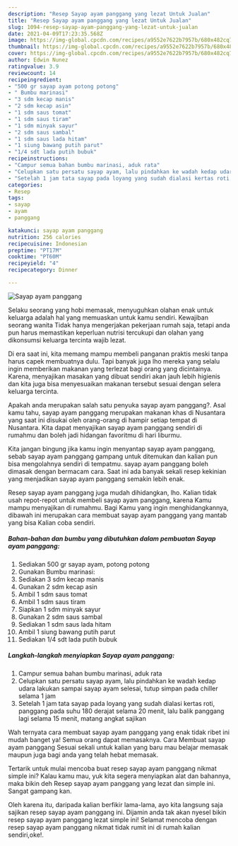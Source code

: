 ```yaml
---
description: "Resep Sayap ayam panggang yang lezat Untuk Jualan"
title: "Resep Sayap ayam panggang yang lezat Untuk Jualan"
slug: 1094-resep-sayap-ayam-panggang-yang-lezat-untuk-jualan
date: 2021-04-09T17:23:35.568Z
image: https://img-global.cpcdn.com/recipes/a9552e7622b7957b/680x482cq70/sayap-ayam-panggang-foto-resep-utama.jpg
thumbnail: https://img-global.cpcdn.com/recipes/a9552e7622b7957b/680x482cq70/sayap-ayam-panggang-foto-resep-utama.jpg
cover: https://img-global.cpcdn.com/recipes/a9552e7622b7957b/680x482cq70/sayap-ayam-panggang-foto-resep-utama.jpg
author: Edwin Nunez
ratingvalue: 3.9
reviewcount: 14
recipeingredient:
- "500 gr sayap ayam potong potong"
- " Bumbu marinasi"
- "3 sdm kecap manis"
- "2 sdm kecap asin"
- "1 sdm saus tomat"
- "1 sdm saus tiram"
- "1 sdm minyak sayur"
- "2 sdm saus sambal"
- "1 sdm saus lada hitam"
- "1 siung bawang putih parut"
- "1/4 sdt lada putih bubuk"
recipeinstructions:
- "Campur semua bahan bumbu marinasi, aduk rata"
- "Celupkan satu persatu sayap ayam, lalu pindahkan ke wadah kedap udara lakukan sampai sayap ayam selesai, tutup simpan pada chiller selama 1 jam"
- "Setelah 1 jam tata sayap pada loyang yang sudah dialasi kertas roti, panggang pada suhu 180 derajat selama 20 menit, lalu balik panggang lagi selama 15 menit, matang angkat sajikan"
categories:
- Resep
tags:
- sayap
- ayam
- panggang

katakunci: sayap ayam panggang 
nutrition: 256 calories
recipecuisine: Indonesian
preptime: "PT17M"
cooktime: "PT60M"
recipeyield: "4"
recipecategory: Dinner

---
```



![Sayap ayam panggang](https://img-global.cpcdn.com/recipes/a9552e7622b7957b/680x482cq70/sayap-ayam-panggang-foto-resep-utama.jpg)

Selaku seorang yang hobi memasak, menyuguhkan olahan enak untuk keluarga adalah hal yang memuaskan untuk kamu sendiri. Kewajiban seorang  wanita Tidak hanya mengerjakan pekerjaan rumah saja, tetapi anda pun harus memastikan keperluan nutrisi tercukupi dan olahan yang dikonsumsi keluarga tercinta wajib lezat.

Di era  saat ini, kita memang mampu membeli panganan praktis meski tanpa harus capek membuatnya dulu. Tapi banyak juga lho mereka yang selalu ingin memberikan makanan yang terlezat bagi orang yang dicintainya. Karena, menyajikan masakan yang dibuat sendiri akan jauh lebih higienis dan kita juga bisa menyesuaikan makanan tersebut sesuai dengan selera keluarga tercinta. 



Apakah anda merupakan salah satu penyuka sayap ayam panggang?. Asal kamu tahu, sayap ayam panggang merupakan makanan khas di Nusantara yang saat ini disukai oleh orang-orang di hampir setiap tempat di Nusantara. Kita dapat menyajikan sayap ayam panggang sendiri di rumahmu dan boleh jadi hidangan favoritmu di hari liburmu.

Kita jangan bingung jika kamu ingin menyantap sayap ayam panggang, sebab sayap ayam panggang gampang untuk ditemukan dan kalian pun bisa mengolahnya sendiri di tempatmu. sayap ayam panggang boleh dimasak dengan bermacam cara. Saat ini ada banyak sekali resep kekinian yang menjadikan sayap ayam panggang semakin lebih enak.

Resep sayap ayam panggang juga mudah dihidangkan, lho. Kalian tidak usah repot-repot untuk membeli sayap ayam panggang, karena Kamu mampu menyajikan di rumahmu. Bagi Kamu yang ingin menghidangkannya, dibawah ini merupakan cara membuat sayap ayam panggang yang mantab yang bisa Kalian coba sendiri.

<!--inarticleads1-->

##### Bahan-bahan dan bumbu yang dibutuhkan dalam pembuatan Sayap ayam panggang:

1. Sediakan 500 gr sayap ayam, potong potong
1. Gunakan  Bumbu marinasi:
1. Sediakan 3 sdm kecap manis
1. Gunakan 2 sdm kecap asin
1. Ambil 1 sdm saus tomat
1. Ambil 1 sdm saus tiram
1. Siapkan 1 sdm minyak sayur
1. Gunakan 2 sdm saus sambal
1. Sediakan 1 sdm saus lada hitam
1. Ambil 1 siung bawang putih parut
1. Sediakan 1/4 sdt lada putih bubuk




<!--inarticleads2-->

##### Langkah-langkah menyiapkan Sayap ayam panggang:

1. Campur semua bahan bumbu marinasi, aduk rata
1. Celupkan satu persatu sayap ayam, lalu pindahkan ke wadah kedap udara lakukan sampai sayap ayam selesai, tutup simpan pada chiller selama 1 jam
1. Setelah 1 jam tata sayap pada loyang yang sudah dialasi kertas roti, panggang pada suhu 180 derajat selama 20 menit, lalu balik panggang lagi selama 15 menit, matang angkat sajikan




Wah ternyata cara membuat sayap ayam panggang yang enak tidak ribet ini mudah banget ya! Semua orang dapat memasaknya. Cara Membuat sayap ayam panggang Sesuai sekali untuk kalian yang baru mau belajar memasak maupun juga bagi anda yang telah hebat memasak.

Tertarik untuk mulai mencoba buat resep sayap ayam panggang nikmat simple ini? Kalau kamu mau, yuk kita segera menyiapkan alat dan bahannya, maka bikin deh Resep sayap ayam panggang yang lezat dan simple ini. Sangat gampang kan. 

Oleh karena itu, daripada kalian berfikir lama-lama, ayo kita langsung saja sajikan resep sayap ayam panggang ini. Dijamin anda tak akan nyesel bikin resep sayap ayam panggang lezat simple ini! Selamat mencoba dengan resep sayap ayam panggang nikmat tidak rumit ini di rumah kalian sendiri,oke!.

